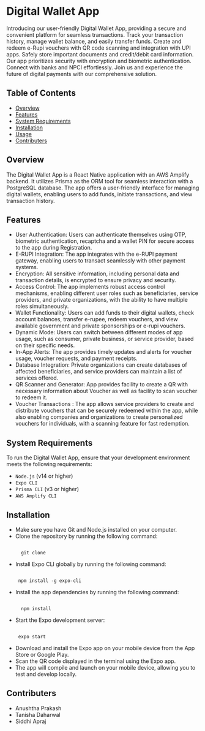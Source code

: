 # Digital Wallet App


Introducing our user-friendly Digital Wallet App, providing a secure and convenient platform for seamless transactions. Track your transaction history, manage wallet balance, and easily transfer funds. Create and redeem e-Rupi vouchers with QR code scanning and integration with UPI apps. Safely store important documents and credit/debit card information. Our app prioritizes security with encryption and biometric authentication. Connect with banks and NPCI effortlessly. Join us and experience the future of digital payments with our comprehensive solution.

## Table of Contents

- [Overview](#overview)
- [Features](#features)
- [System Requirements](#system-requirements)
- [Installation](#installation)
- [Usage](#usage)
- [Contributers](#contributers)

## Overview

The Digital Wallet App is a React Native application with an AWS Amplify backend. It utilizes Prisma as the ORM tool for seamless interaction with a PostgreSQL database. The app offers a user-friendly interface for managing digital wallets, enabling users to add funds, initiate transactions, and view transaction history.

## Features

- User Authentication: Users can authenticate themselves using OTP, biometric authentication, recaptcha and a wallet PIN for secure access to the app during Registration.
- E-RUPI Integration: The app integrates with the e-RUPI payment gateway, enabling users to transact seamlessly with other payment systems.
- Encryption: All sensitive information, including personal data and transaction details, is encrypted to ensure privacy and security.
- Access Control: The app implements robust access control mechanisms, enabling different user roles such as beneficiaries, service providers, and private organizations, with the ability to have multiple roles simultaneously.
- Wallet Functionality: Users can add funds to their digital wallets, check account balances, transfer e-rupee, redeem vouchers, and view available government and private sponsorships or e-rupi vouchers.
- Dynamic Mode: Users can switch between different modes of app usage, such as consumer, private business, or service provider, based on their specific needs.
- In-App Alerts: The app provides timely updates and alerts for voucher usage, voucher requests, and payment receipts.
- Database Integration: Private organizations can create databases of affected beneficiaries, and service providers can maintain a list of services offered.
- QR Scanner and Generator: App provides facility to create a QR with necessary information about Voucher as well as facility to scan voucher to redeem it.
- Voucher Transactions : The app allows service providers to create and distribute vouchers that can be securely redeemed within the app, while also enabling companies and 
  organizations to create personalized vouchers for individuals, with a scanning feature for fast redemption.

## System Requirements

To run the Digital Wallet App, ensure that your development environment meets the following requirements:

- `Node.js` (v14 or higher)
- `Expo CLI`
- `Prisma CLI` (v3 or higher)
- `AWS Amplify CLI`

## Installation

- Make sure you have Git and Node.js installed on your computer.
- Clone the repository by running the following command:
  <pre><code>
    git clone <repository-url>
  </code></pre>
- Install Expo CLI globally by running the following command:
  <pre><code>
   npm install -g expo-cli
  </code></pre>
- Install the app dependencies by running the following command:
   <pre><code>
    npm install
  </code></pre>
- Start the Expo development server:
  <pre><code>
   expo start
  </code></pre>
- Download and install the Expo app on your mobile device from the App Store or Google Play.
- Scan the QR code displayed in the terminal using the Expo app.
- The app will compile and launch on your mobile device, allowing you to test and develop locally.


## Contributers
* Anushtha Prakash
* Tanisha Daharwal
* Siddhi Apraj
